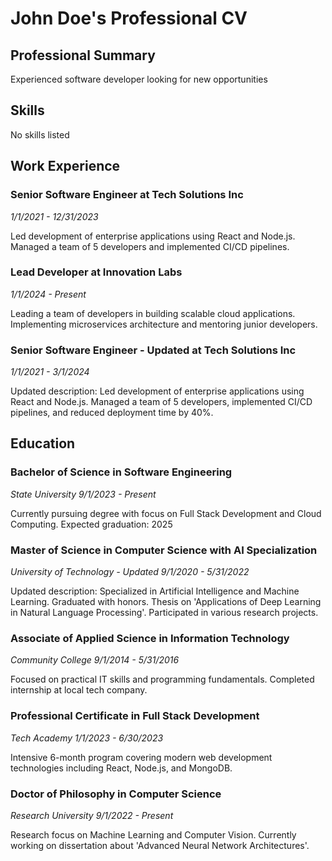 # John Doe's Professional CV

## Professional Summary
Experienced software developer looking for new opportunities

## Skills
No skills listed

## Work Experience

### Senior Software Engineer at Tech Solutions Inc
*1/1/2021 - 12/31/2023*

Led development of enterprise applications using React and Node.js. Managed a team of 5 developers and implemented CI/CD pipelines.


### Lead Developer at Innovation Labs
*1/1/2024 - Present*

Leading a team of developers in building scalable cloud applications. Implementing microservices architecture and mentoring junior developers.


### Senior Software Engineer - Updated at Tech Solutions Inc
*1/1/2021 - 3/1/2024*

Updated description: Led development of enterprise applications using React and Node.js. Managed a team of 5 developers, implemented CI/CD pipelines, and reduced deployment time by 40%.


## Education

### Bachelor of Science in Software Engineering
*State University*
*9/1/2023 - Present*

Currently pursuing degree with focus on Full Stack Development and Cloud Computing. Expected graduation: 2025


### Master of Science in Computer Science with AI Specialization
*University of Technology - Updated*
*9/1/2020 - 5/31/2022*

Updated description: Specialized in Artificial Intelligence and Machine Learning. Graduated with honors. Thesis on 'Applications of Deep Learning in Natural Language Processing'. Participated in various research projects.


### Associate of Applied Science in Information Technology
*Community College*
*9/1/2014 - 5/31/2016*

Focused on practical IT skills and programming fundamentals. Completed internship at local tech company.


### Professional Certificate in Full Stack Development
*Tech Academy*
*1/1/2023 - 6/30/2023*

Intensive 6-month program covering modern web development technologies including React, Node.js, and MongoDB.


### Doctor of Philosophy in Computer Science
*Research University*
*9/1/2022 - Present*

Research focus on Machine Learning and Computer Vision. Currently working on dissertation about 'Advanced Neural Network Architectures'.
